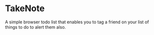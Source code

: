 # TakeNote
A simple browser todo list that enables you to tag a friend on your list of things to do to alert them also. 
